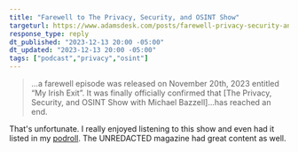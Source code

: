 ```yaml
---
title: "Farewell to The Privacy, Security, and OSINT Show"
targeturl: https://www.adamsdesk.com/posts/farewell-privacy-security-and-osint-show/
response_type: reply
dt_published: "2023-12-13 20:00 -05:00"
dt_updated: "2023-12-13 20:00 -05:00"
tags: ["podcast","privacy","osint"]
---
```


> ...a farewell episode was released on November 20th, 2023 entitled “My Irish Exit”. It was finally officially confirmed that [The Privacy, Security, and OSINT Show with Michael Bazzell]...has reached an end.

That's unfortunate. I really enjoyed listening to this show and even had it listed in my [podroll](/collections/podroll/). The UNREDACTED magazine had great content as well. 